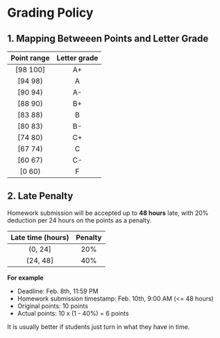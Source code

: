 # Grading Policy

## 1. Mapping Betweeen Points and Letter Grade

| Point range | Letter grade|
|   :----:    |    :----:   |
| [98 100]    |     A+      |
| [94 98)     |     A       |
| [90 94)     |     A-      |
| [88 90)     |     B+      |
| [83 88)     |     B       |
| [80 83)     |     B-      |
| [74 80)     |     C+      |
| [67 74)     |     C       |
| [60 67)     |     C-      |
| [0 60)      |     F       |


## 2. Late Penalty
Homework submission will be accepted up to **48 hours** late, with 20% deduction per 24 hours on the points as a penalty.

| Late time (hours)| Penalty|
|   :----:    |    :----:   |
|  (0, 24]    |     20%     |
| (24, 48]    |     40%     |


**For example**
- Deadline: Feb. 8th, 11:59 PM
- Homework submission timestamp: Feb. 10th, 9:00 AM (<= 48 hours)
- Original points: 10 points
- Actual points: 10 x (1 - 40%) = 6 points

It is usually better if students just turn in what they have in time.
